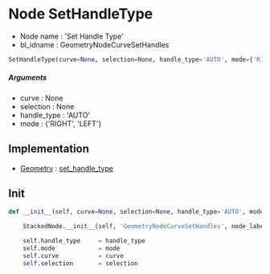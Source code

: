 # Node SetHandleType

- Node name : 'Set Handle Type'
- bl_idname : GeometryNodeCurveSetHandles


``` python
SetHandleType(curve=None, selection=None, handle_type='AUTO', mode={'RIGHT', 'LEFT'}, node_label=None, node_color=None)
```
##### Arguments

- curve : None
- selection : None
- handle_type : 'AUTO'
- mode : {'RIGHT', 'LEFT'}

## Implementation

- [Geometry](/docs/GeoNodes/Geometry.md) : [set_handle_type](/docs/GeoNodes/Geometry.md#set_handle_type)

## Init

``` python
def __init__(self, curve=None, selection=None, handle_type='AUTO', mode={'RIGHT', 'LEFT'}, node_label=None, node_color=None):

    StackedNode.__init__(self, 'GeometryNodeCurveSetHandles', node_label=node_label, node_color=node_color)

    self.handle_type     = handle_type
    self.mode            = mode
    self.curve           = curve
    self.selection       = selection
```
